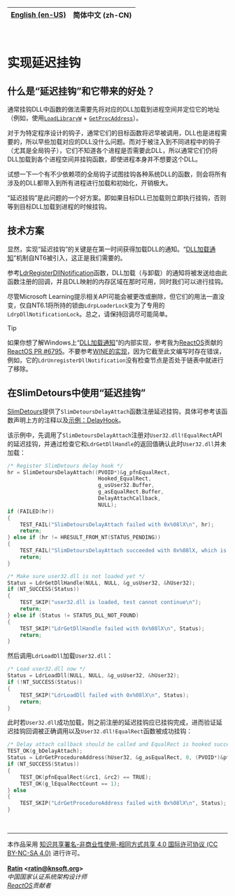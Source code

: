 | [English (en-US)](./README.md) | **简体中文 (zh-CN)** |
| --- | --- |

<br>

# 实现延迟挂钩

## 什么是“延迟挂钩”和它带来的好处？

通常挂钩DLL中函数的做法需要先将对应的DLL加载到进程空间并定位它的地址（例如，使用[`LoadLibraryW`](https://learn.microsoft.com/en-us/windows/win32/api/libloaderapi/nf-libloaderapi-loadlibraryw) + [`GetProcAddress`](https://learn.microsoft.com/en-us/windows/win32/api/libloaderapi/nf-libloaderapi-getprocaddress)）。

对于为特定程序设计的钩子，通常它们的目标函数将迟早被调用，DLL也是进程需要的，所以早些加载对应的DLL没什么问题。而对于被注入到不同进程中的钩子（尤其是全局钩子），它们不知道各个进程是否需要此DLL，所以通常它们仍将DLL加载到各个进程空间并挂钩函数，即使进程本身并不想要这个DLL。

试想一下一个有不少依赖项的全局钩子试图挂钩各种系统DLL的函数，则会将所有涉及的DLL都带入到所有进程进行加载和初始化，开销极大。

“延迟挂钩”是此问题的一个好方案。即如果目标DLL已加载则立即执行挂钩，否则等到目标DLL加载到进程的时候挂钩。

## 技术方案

显然，实现“延迟挂钩”的关键是在第一时间获得加载DLL的通知。“[DLL加载通知](https://learn.microsoft.com/en-us/windows/win32/devnotes/dll-load-notification)”机制自NT6被引入，这正是我们需要的。

参考[LdrRegisterDllNotification](https://learn.microsoft.com/en-us/windows/win32/devnotes/ldrregisterdllnotification)函数，DLL加载（与卸载）的通知将被发送给由此函数注册的回调，并且DLL映射的内存区域在那时可用，同时我们可以进行挂钩。

尽管Microsoft Learning提示相关API可能会被更改或删除，但它们的用法一直没变，仅自NT6.1将所持的锁由`LdrpLoaderLock`变为了专用的`LdrpDllNotificationLock`。总之，请保持回调尽可能简单。

> [!TIP]
> 如果你想了解Windows上“[DLL加载通知](https://learn.microsoft.com/en-us/windows/win32/devnotes/dll-load-notification)”的内部实现，参考我为[ReactOS](https://github.com/reactos/reactos)贡献的[ReactOS PR #6795](https://github.com/reactos/reactos/pull/6795)。不要参考[WINE的实现](https://gitlab.winehq.org/wine/wine/-/commit/4c13e1765f559b322d8c071b2e23add914981db7)，因为它截至此文编写时存在错误，例如，它的`LdrUnregisterDllNotification`没有检查节点是否处于链表中就进行了移除。

## 在SlimDetours中使用“延迟挂钩”

[SlimDetours](https://github.com/KNSoft/KNSoft.SlimDetours)提供了`SlimDetoursDelayAttach`函数注册延迟挂钩，具体可参考该函数声明上方的注释以及[示例：DelayHook](../../../Source/Demo/DelayHook.c)。

该示例中，先调用了`SlimDetoursDelayAttach`注册对`User32.dll!EqualRect`API的延迟挂钩，并通过检查它和`LdrGetDllHandle`的返回值确认此时`User32.dll`并未加载：
```C
/* Register SlimDetours delay hook */
hr = SlimDetoursDelayAttach((PVOID*)&g_pfnEqualRect,
                             Hooked_EqualRect,
                             g_usUser32.Buffer,
                             g_asEqualRect.Buffer,
                             DelayAttachCallback,
                             NULL);
if (FAILED(hr))
{
    TEST_FAIL("SlimDetoursDelayAttach failed with 0x%08lX\n", hr);
    return;
} else if (hr != HRESULT_FROM_NT(STATUS_PENDING))
{
    TEST_FAIL("SlimDetoursDelayAttach succeeded with 0x%08lX, which is not using delay attach\n", hr);
    return;
}

/* Make sure user32.dll is not loaded yet */
Status = LdrGetDllHandle(NULL, NULL, &g_usUser32, &hUser32);
if (NT_SUCCESS(Status))
{
    TEST_SKIP("user32.dll is loaded, test cannot continue\n");
    return;
} else if (Status != STATUS_DLL_NOT_FOUND)
{
    TEST_SKIP("LdrGetDllHandle failed with 0x%08lX\n", Status);
    return;
}
```

然后调用`LdrLoadDll`加载`User32.dll`：
```C
/* Load user32.dll now */
Status = LdrLoadDll(NULL, NULL, &g_usUser32, &hUser32);
if (!NT_SUCCESS(Status))
{
    TEST_SKIP("LdrLoadDll failed with 0x%08lX\n", Status);
    return;
}
```

此时若`User32.dll`成功加载，则之前注册的延迟挂钩应已挂钩完成，进而验证延迟挂钩回调被正确调用以及`User32.dll!EqualRect`函数被成功挂钩：
```C
/* Delay attach callback should be called and EqualRect is hooked successfully */
TEST_OK(g_bDelayAttach);
Status = LdrGetProcedureAddress(hUser32, &g_asEqualRect, 0, (PVOID*)&pfnEqualRect);
if (NT_SUCCESS(Status))
{
    TEST_OK(pfnEqualRect(&rc1, &rc2) == TRUE);
    TEST_OK(g_lEqualRectCount == 1);
} else
{
    TEST_SKIP("LdrGetProcedureAddress failed with 0x%08lX\n", Status);
}
```

<br>
<hr>

本作品采用 [知识共享署名-非商业性使用-相同方式共享 4.0 国际许可协议 (CC BY-NC-SA 4.0)](http://creativecommons.org/licenses/by-nc-sa/4.0/) 进行许可。  
<br>
**[Ratin](https://github.com/RatinCN) &lt;[<ratin@knsoft.org>](mailto:ratin@knsoft.org)&gt;**  
*中国国家认证系统架构设计师*  
*[ReactOS](https://github.com/reactos/reactos)贡献者*

